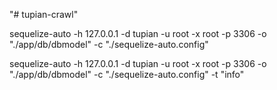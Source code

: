"# tupian-crawl" 


sequelize-auto -h 127.0.0.1 -d tupian -u root -x root -p 3306 -o "./app/db/dbmodel" -c "./sequelize-auto.config"

sequelize-auto -h 127.0.0.1 -d tupian -u root -x root -p 3306 -o "./app/db/dbmodel" -c "./sequelize-auto.config" -t "info"